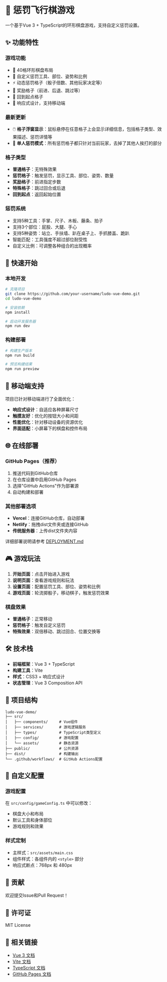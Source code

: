 # 🎲 惩罚飞行棋游戏

一个基于Vue 3 + TypeScript的环形棋盘游戏，支持自定义惩罚设置。

## ✨ 功能特性

### 游戏功能
- 🎲 40格环形棋盘布局
- 🎯 自定义惩罚工具、部位、姿势和比例
- ⚡ 动态惩罚格子（骰子倍数、其他玩家决定等）
- 🎁 奖励格子（前进、后退、跳过等）
- 🔄 回到起点格子
- 📱 响应式设计，支持移动端

### 最新更新
- 🖱️ **格子浮窗显示**：鼠标悬停在任意格子上会显示详细信息，包括格子类型、效果描述、惩罚详情等
- 👤 **单人惩罚模式**：所有惩罚格子都只针对当前玩家，去掉了其他人挨打的部分

### 格子类型
- **普通格子**：无特殊效果
- **惩罚格子**：触发惩罚，显示工具、部位、姿势、数量
- **奖励格子**：前进指定步数
- **特殊格子**：跳过回合或后退
- **回到起点**：返回起始位置

### 惩罚系统
- 支持5种工具：手掌、尺子、木板、藤条、拍子
- 支持3个部位：屁股、大腿、手心
- 支持5种姿势：站立、手扶墙、趴在桌子上、手抓膝盖、跪趴
- 智能匹配：工具强度不超过部位耐受性
- 自定义比例：可调整各种组合的出现概率

## 🚀 快速开始

### 本地开发

```bash
# 克隆项目
git clone https://github.com/your-username/ludo-vue-demo.git
cd ludo-vue-demo

# 安装依赖
npm install

# 启动开发服务器
npm run dev
```

### 构建部署

```bash
# 构建生产版本
npm run build

# 预览构建结果
npm run preview
```

## 📱 移动端支持

项目已针对移动端进行了全面优化：

- **响应式设计**：自适应各种屏幕尺寸
- **触摸友好**：优化的按钮大小和间距
- **性能优化**：针对移动设备的资源优化
- **界面适配**：小屏幕下的棋盘和控件布局

## 🌐 在线部署

### GitHub Pages（推荐）

1. 推送代码到GitHub仓库
2. 在仓库设置中启用GitHub Pages
3. 选择"GitHub Actions"作为部署源
4. 自动构建和部署

### 其他部署选项

- **Vercel**：连接GitHub仓库，自动部署
- **Netlify**：拖拽dist文件夹或连接GitHub
- **传统服务器**：上传dist文件夹内容

详细部署说明请参考 [DEPLOYMENT.md](./DEPLOYMENT.md)

## 🎮 游戏玩法

1. **开始页面**：点击开始进入游戏
2. **说明页面**：查看游戏规则和玩法
3. **设置页面**：配置惩罚工具、部位、姿势和比例
4. **游戏页面**：轮流掷骰子，移动棋子，触发惩罚效果

### 棋盘效果

- **普通格子**：正常移动
- **惩罚格子**：触发自定义惩罚
- **特殊效果**：双倍移动、跳过回合、位置交换等

## 🛠️ 技术栈

- **前端框架**：Vue 3 + TypeScript
- **构建工具**：Vite
- **样式**：CSS3 + 响应式设计
- **状态管理**：Vue 3 Composition API

## 📁 项目结构

```
ludo-vue-demo/
├── src/
│   ├── components/     # Vue组件
│   ├── services/       # 游戏逻辑服务
│   ├── types/          # TypeScript类型定义
│   ├── config/         # 游戏配置
│   └── assets/         # 静态资源
├── public/             # 公共资源
├── dist/               # 构建输出
└── .github/workflows/  # GitHub Actions配置
```

## 🔧 自定义配置

### 游戏配置

在 `src/config/gameConfig.ts` 中可以修改：

- 棋盘大小和布局
- 默认工具和身体部位
- 游戏规则和效果

### 样式定制

- 主样式：`src/assets/main.css`
- 组件样式：各组件内的 `<style>` 部分
- 响应式断点：768px 和 480px

## 🤝 贡献

欢迎提交Issue和Pull Request！

## 📄 许可证

MIT License

## 🔗 相关链接

- [Vue 3 文档](https://vuejs.org/)
- [Vite 文档](https://vitejs.dev/)
- [TypeScript 文档](https://www.typescriptlang.org/)
- [GitHub Pages 文档](https://pages.github.com/)

